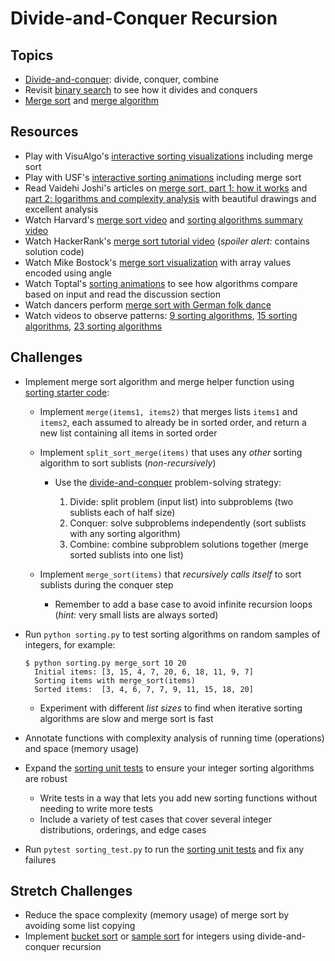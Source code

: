 # Divide-and-Conquer Recursion

## Topics

- [Divide-and-conquer][recursion]: divide, conquer, combine
- Revisit [binary search] to see how it divides and conquers
- [Merge sort] and [merge algorithm] 

<!-- ### Slides Slides can be found [here](https://docs.google.com/presentation/d/14PXnMmyBbbAEFmL_clksOiwXkWFvMCd5bCBmav5UU3g/edit#slide=id.p) -->

 ## Resources

- Play with VisuAlgo's [interactive sorting visualizations][visualgo sorting] including merge sort
- Play with USF's [interactive sorting animations][usf sorting] including merge sort
- Read Vaidehi Joshi's articles on [merge sort, part 1: how it works][basecs merge sort 1] and [part 2: logarithms and complexity analysis][basecs merge sort 2] with beautiful drawings and excellent analysis
- Watch Harvard's [merge sort video] and [sorting algorithms summary video]
- Watch HackerRank's [merge sort tutorial video] (_spoiler alert:_ contains solution code)
- Watch Mike Bostock's [merge sort visualization] with array values encoded using angle
- Watch Toptal's [sorting animations] to see how algorithms compare based on input and read the discussion section
- Watch dancers perform [merge sort with German folk dance]
- Watch videos to observe patterns: [9 sorting algorithms], [15 sorting algorithms], [23 sorting algorithms]

## Challenges

- Implement merge sort algorithm and merge helper function using [sorting starter code]:

  - Implement `merge(items1, items2)` that merges lists `items1` and `items2`, each assumed to already be in sorted order, and return a new list containing all items in sorted order
  - Implement `split_sort_merge(items)` that uses any _other_ sorting algorithm to sort sublists (_non-recursively_)

    - Use the [divide-and-conquer] problem-solving strategy:

      1. Divide: split problem (input list) into subproblems (two sublists each of half size)
      2. Conquer: solve subproblems independently (sort sublists with any sorting algorithm)
      3. Combine: combine subproblem solutions together (merge sorted sublists into one list)

  - Implement `merge_sort(items)` that _recursively calls itself_ to sort sublists during the conquer step

    - Remember to add a base case to avoid infinite recursion loops (_hint:_ very small lists are always sorted)

- Run `python sorting.py` to test sorting algorithms on random samples of integers, for example:

  ```
  $ python sorting.py merge_sort 10 20
    Initial items: [3, 15, 4, 7, 20, 6, 18, 11, 9, 7]
    Sorting items with merge_sort(items)
    Sorted items:  [3, 4, 6, 7, 7, 9, 11, 15, 18, 20]
  ```

  - Experiment with different _list sizes_ to find when iterative sorting algorithms are slow and merge sort is fast

- Annotate functions with complexity analysis of running time (operations) and space (memory usage)

- Expand the [sorting unit tests] to ensure your integer sorting algorithms are robust

  - Write tests in a way that lets you add new sorting functions without needing to write more tests
  - Include a variety of test cases that cover several integer distributions, orderings, and edge cases

- Run `pytest sorting_test.py` to run the [sorting unit tests] and fix any failures

## Stretch Challenges

- Reduce the space complexity (memory usage) of merge sort by avoiding some list copying
- Implement [bucket sort] or [sample sort] for integers using divide-and-conquer recursion

[15 sorting algorithms]: https://www.youtube.com/watch?v=kPRA0W1kECg
[23 sorting algorithms]: https://www.youtube.com/watch?v=rqI6KT6cOas
[3 sorting algorithms]: https://www.youtube.com/watch?v=jHPexHsDxwQ
[9 sorting algorithms]: https://www.youtube.com/watch?v=ZZuD6iUe3Pc
[algorithm analysis slides]: slides/AlgorithmAnalysis.pdf
[basecs merge sort 1]: https://medium.com/basecs/making-sense-of-merge-sort-part-1-49649a143478
[basecs merge sort 2]: https://medium.com/basecs/making-sense-of-merge-sort-part-2-be8706453209
[binary search]: https://en.wikipedia.org/wiki/Binary_search_algorithm
[bucket sort]: https://en.wikipedia.org/wiki/Bucket_sort
[divide-and-conquer]: https://en.wikipedia.org/wiki/Divide-and-conquer_algorithm
[merge algorithm]: https://en.wikipedia.org/wiki/Merge_algorithm
[merge sort]: https://en.wikipedia.org/wiki/Merge_sort
[merge sort tutorial video]: https://www.youtube.com/watch?v=KF2j-9iSf4Q
[merge sort video]: https://www.youtube.com/watch?v=sWtYJv_YXbo
[merge sort visualization]: http://bl.ocks.org/mbostock/1243323
[merge sort with german folk dance]: https://www.youtube.com/watch?v=dENca26N6V4
[recursion]: https://en.wikipedia.org/wiki/Recursion_(computer_science)
[sample sort]: https://en.wikipedia.org/wiki/Samplesort
[sorting algorithms summary video]: https://www.youtube.com/watch?v=B6l7AJYgCOI
[sorting animations]: https://www.toptal.com/developers/sorting-algorithms/
[sorting starter code]: ../Code/sorting_recursive.py
[sorting unit tests]: ../Code/sorting_test.py
[usf sorting]: https://www.cs.usfca.edu/~galles/visualization/ComparisonSort.html
[visualgo sorting]: https://visualgo.net/en/sorting

